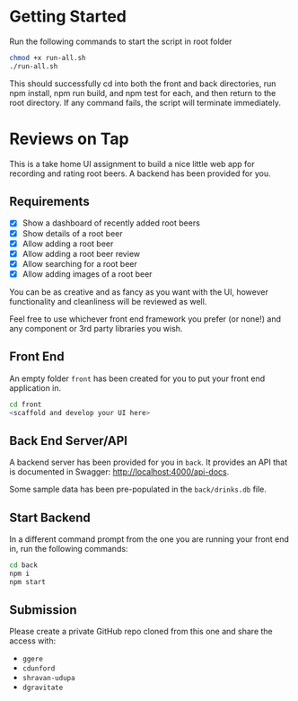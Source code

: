 # Getting Started

Run the following commands to start the script in root folder

```sh
chmod +x run-all.sh
./run-all.sh
```

This should successfully cd into both the front and back directories, run npm install, npm run build, and npm test for each, and then return to the root directory. If any command fails, the script will terminate immediately.



# Reviews on Tap

This is a take home UI assignment to build a nice little web app for recording and rating root beers.  A backend has been provided for you.

## Requirements

- [x] Show a dashboard of recently added root beers
- [x] Show details of a root beer
- [x] Allow adding a root beer
- [x] Allow adding a root beer review
- [x] Allow searching for a root beer
- [x] Allow adding images of a root beer

You can be as creative and as fancy as you want with the UI, however functionality and cleanliness will be reviewed as well.

Feel free to use whichever front end framework you prefer (or none!) and any component or 3rd party libraries you wish.

## Front End

An empty folder `front` has been created for you to put your front end application in.

```sh
cd front
<scaffold and develop your UI here>
```

## Back End Server/API

A backend server has been provided for you in `back`.  It provides an API that is documented in Swagger: [http://localhost:4000/api-docs](http://localhost:4000/api-docs).

Some sample data has been pre-populated in the `back/drinks.db` file.

## Start Backend

In a different command prompt from the one you are running your front end in, run the following commands:

```sh
cd back
npm i
npm start
```

## Submission

Please create a private GitHub repo cloned from this one and share the access with:

* `ggere`
* `cdunford`
* `shravan-udupa`
* `dgravitate`
